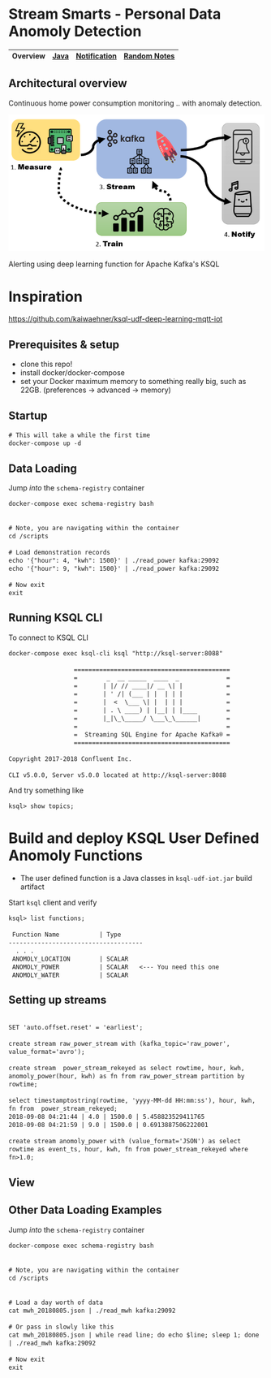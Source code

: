 # Stream Smarts - Personal Data Anomoly Detection



| Overview | [Java](/docs/java.md) | [Notification](/docs/notification.md) |[Random Notes](/docs/notes.md) |
|---|----|----|-----|

## Architectural overview

Continuous home power consumption monitoring ..  with anomaly detection.  

![Architecture](/docs/smarts.png)

Alerting using deep learning function for Apache Kafka's KSQL

# Inspiration
https://github.com/kaiwaehner/ksql-udf-deep-learning-mqtt-iot

## Prerequisites & setup
- clone this repo!
- install docker/docker-compose
- set your Docker maximum memory to something really big, such as 22GB. (preferences -> advanced -> memory)


## Startup
```
# This will take a while the first time
docker-compose up -d
```


## Data Loading

Jump _into_ the `schema-registry` container 

```
docker-compose exec schema-registry bash


# Note, you are navigating within the container
cd /scripts

# Load demonstration records
echo '{"hour": 4, "kwh": 1500}' | ./read_power kafka:29092
echo '{"hour": 9, "kwh": 1500}' | ./read_power kafka:29092

# Now exit
exit
```

## Running KSQL CLI
To connect to KSQL CLI
```
docker-compose exec ksql-cli ksql "http://ksql-server:8088"

                  ===========================================
                  =        _  __ _____  ____  _             =
                  =       | |/ // ____|/ __ \| |            =
                  =       | ' /| (___ | |  | | |            =
                  =       |  <  \___ \| |  | | |            =
                  =       | . \ ____) | |__| | |____        =
                  =       |_|\_\_____/ \___\_\______|       =
                  =                                         =
                  =  Streaming SQL Engine for Apache Kafka® =
                  ===========================================

Copyright 2017-2018 Confluent Inc.

CLI v5.0.0, Server v5.0.0 located at http://ksql-server:8088
```

And try something like
```
ksql> show topics;
```


# Build and deploy KSQL User Defined Anomoly Functions

- The user defined function is a Java classes in `ksql-udf-iot.jar` build artifact

Start `ksql` client and verify 

```
ksql> list functions;

 Function Name           | Type
-------------------------------------
  . . .
 ANOMOLY_LOCATION        | SCALAR
 ANOMOLY_POWER           | SCALAR   <--- You need this one
 ANOMOLY_WATER           | SCALAR
```





## Setting up streams

```

SET 'auto.offset.reset' = 'earliest';

create stream raw_power_stream with (kafka_topic='raw_power', value_format='avro');

create stream  power_stream_rekeyed as select rowtime, hour, kwh, anomoly_power(hour, kwh) as fn from raw_power_stream partition by rowtime;

select timestamptostring(rowtime, 'yyyy-MM-dd HH:mm:ss'), hour, kwh, fn from  power_stream_rekeyed;
2018-09-08 04:21:44 | 4.0 | 1500.0 | 5.458823529411765
2018-09-08 04:21:59 | 9.0 | 1500.0 | 0.6913887506222001

create stream anomoly_power with (value_format='JSON') as select rowtime as event_ts, hour, kwh, fn from power_stream_rekeyed where fn>1.0;
```



## View 



## Other Data Loading Examples

Jump _into_ the `schema-registry` container 

```
docker-compose exec schema-registry bash


# Note, you are navigating within the container
cd /scripts


# Load a day worth of data
cat mwh_20180805.json | ./read_mwh kafka:29092

# Or pass in slowly like this
cat mwh_20180805.json | while read line; do echo $line; sleep 1; done | ./read_mwh kafka:29092

# Now exit
exit
```